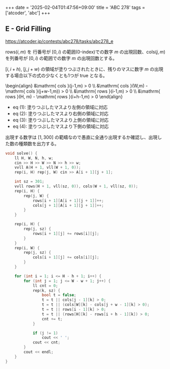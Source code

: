 +++
date = '2025-02-04T01:47:56+09:00'
title = 'ABC 278'
tags = ['atcoder', 'abc']
+++

## E - Grid Filling

<https://atcoder.jp/contests/abc278/tasks/abc278_e>

$\mathrm{ rows }(i, m)$ を 行番号が $[0,i)$ の範囲(0-index)での数字 $m$ の出現回数、$\mathrm{ cols }(j,m)$ を列番号が $[0,i)$ の範囲での数字 $m$ の出現回数とする。

$[i,i+h)$, $[j,j+w)$ の領域が塗りつぶされたときに、残りのマスに数字 $m$ の出現する場合以下の式の少なくとも1つが true となる。

<!-- dprint-ignore -->
\begin{align}
&\mathrm{ cols }(j-1,m) > 0 \\\\
&\mathrm{ cols }(W,m) - \mathrm{ cols }(j+w-1,m)) > 0 \\\\
&\mathrm{ rows }(i-1,m) > 0 \\\\
&\mathrm{ rows }(H, m) - \mathrm{ rows }(i+h-1,m) > 0
\end{align}

- eq (1): 塗りつぶしたマスより左側の領域に対応
- eq (2): 塗りつぶしたマスより右側の領域に対応
- eq (3): 塗りつぶしたマスより上側の領域に対応
- eq (4): 塗りつぶしたマスより下側の領域に対応

出現する数字は $[1,300]$ の範疇なので愚直に全通り出現するか確認し、出現した数の種類数を出力する。

```cpp
void solve() {
    ll H, W, N, h, w;
    cin >> H >> W >> N >> h >> w;
    vvll A(H + 1, vll(W + 1, 0));
    rep(i, H) rep(j, W) cin >> A[i + 1][j + 1];

    int sz = 301;
    vvll rows(H + 1, vll(sz, 0)), cols(W + 1, vll(sz, 0));
    rep(i, H) {
        rep(j, W) {
            rows[i + 1][A[i + 1][j + 1]]++;
            cols[j + 1][A[i + 1][j + 1]]++;
        }
    }

    rep(i, H) {
        rep(j, sz) {
            rows[i + 1][j] += rows[i][j];
        }
    }
    rep(i, W) {
        rep(j, sz) {
            cols[i + 1][j] += cols[i][j];
        }
    }

    for (int i = 1; i <= H - h + 1; i++) {
        for (int j = 1; j <= W - w + 1; j++) {
            ll cnt = 0;
            rep(k, sz) {
                bool t = false;
                t = t || cols[j - 1][k] > 0;
                t = t || (cols[W][k] - cols[j + w - 1][k] > 0);
                t = t || rows[i - 1][k] > 0;
                t = t || (rows[H][k] - rows[i + h - 1][k]) > 0;
                cnt += t;
            }

            if (j != 1)
                cout << ' ';
            cout << cnt;
        }
        cout << endl;
    }
}
```
